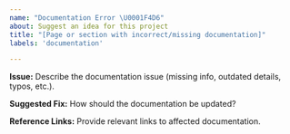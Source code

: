 ```yaml
---
name: "Documentation Error \U0001F4D6"
about: Suggest an idea for this project
title: "[Page or section with incorrect/missing documentation]"
labels: 'documentation'

---
```


**Issue:**
Describe the documentation issue (missing info, outdated details, typos, etc.).

**Suggested Fix:**
How should the documentation be updated?

**Reference Links:**
Provide relevant links to affected documentation.
